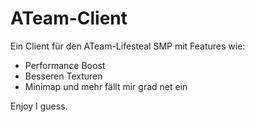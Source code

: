 # ATeam-Client
Ein Client für den ATeam-Lifesteal SMP mit Features wie:
- Performance Boost
- Besseren Texturen
- Minimap
und mehr fällt mir grad net ein

Enjoy I guess.
